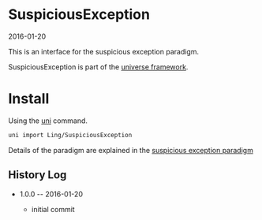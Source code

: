 SuspiciousException
=======================
2016-01-20


This is an interface for the suspicious exception paradigm.




SuspiciousException is part of the [universe framework](https://github.com/karayabin/universe-snapshot).


Install
==========
Using the [uni](https://github.com/lingtalfi/universe-naive-importer) command.
```bash
uni import Ling/SuspiciousException
```


Details of the paradigm are explained in the [suspicious exception paradigm](https://github.com/lingtalfi/ConventionGuy/blob/master/paradigm/paradigm.suspiciousException.eng.md)




History Log
------------------
    
- 1.0.0 -- 2016-01-20

    - initial commit
    
    


